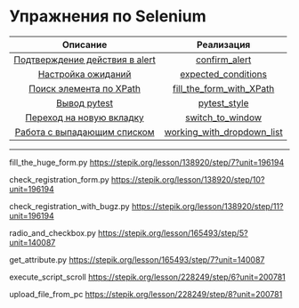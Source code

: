 # Упражнения по Selenium

|                              Описание                              |                              Реализация                               |
|:------------------------------------------------------------------:|:---------------------------------------------------------------------:|
|      [Подтверждение действия в alert](tasks/confirm_alert.md)      |              [confirm_alert](solutions/confirm_alert.py)              |
|         [Настройка ожиданий](tasks/expected_conditions.md)         |        [expected_conditions](solutions/expected_conditions.py)        |
|    [Поиск элемента по XPath](tasks/fill_the_form_with_XPath.md)    |   [fill_the_form_with_XPath](solutions/fill_the_form_with_XPath.py)   |
|               [Вывод pytest](tasks/pytest_style.md)                |               [pytest_style](solutions/pytest_style.py)               |
|       [Переход на новую вкладку](tasks/switch_to_window.md)        |           [switch_to_window](solutions/switch_to_window.py)           |
| [Работа с выпадающим списком](tasks/working_with_dropdown_list.md) | [working_with_dropdown_list](solutions/working_with_dropdown_list.py) |

---
fill_the_huge_form.py https://stepik.org/lesson/138920/step/7?unit=196194

check_registration_form.py https://stepik.org/lesson/138920/step/10?unit=196194

check_registration_with_bugz.py https://stepik.org/lesson/138920/step/11?unit=196194

radio_and_checkbox.py https://stepik.org/lesson/165493/step/5?unit=140087

get_attribute.py https://stepik.org/lesson/165493/step/7?unit=140087

execute_script_scroll https://stepik.org/lesson/228249/step/6?unit=200781

upload_file_from_pc  https://stepik.org/lesson/228249/step/8?unit=200781
